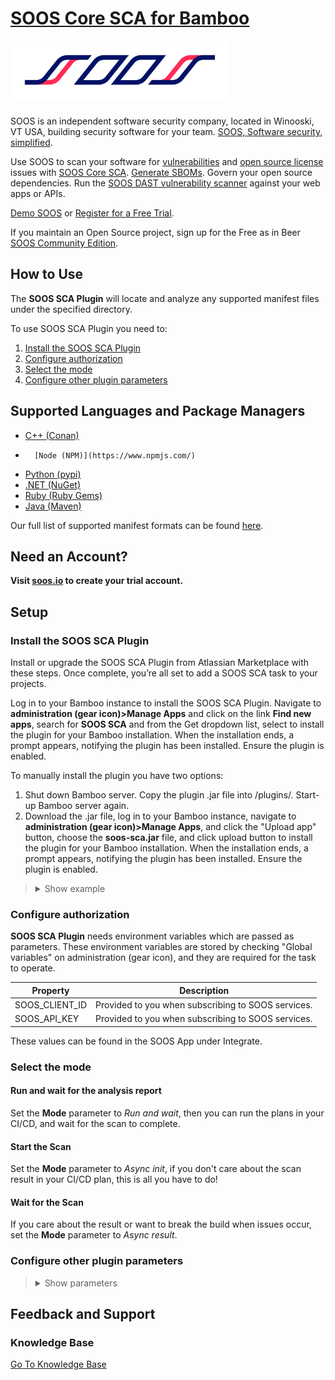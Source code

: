 # [SOOS Core SCA for Bamboo](https://soos.io/sca-product)

<img src="assets/SOOS_logo.png" style="margin-bottom: 10px;" width="350" alt="SOOS Icon">

SOOS is an independent software security company, located in Winooski, VT USA, building security software for your team. [SOOS, Software security, simplified](https://soos.io).

Use SOOS to scan your software for [vulnerabilities](https://app.soos.io/research/vulnerabilities) and [open source license](https://app.soos.io/research/licenses) issues with [SOOS Core SCA](https://soos.io/sca-product). [Generate SBOMs](https://kb.soos.io/help/soos-reports-for-export). Govern your open source dependencies. Run the [SOOS DAST vulnerability scanner](https://soos.io/dast-product) against your web apps or APIs.

[Demo SOOS](https://app.soos.io/demo) or [Register for a Free Trial](https://app.soos.io/register).

If you maintain an Open Source project, sign up for the Free as in Beer [SOOS Community Edition](https://soos.io/products/community-edition).

## How to Use

The **SOOS SCA Plugin** will locate and analyze any supported manifest files under the specified directory.

To use SOOS SCA Plugin you need to:

1. [Install the SOOS SCA Plugin](#install-the-soos-sca-plugin)
2. [Configure authorization](#configure-authorization)
3. [Select the mode](#select-the-mode)
4. [Configure other plugin parameters](#configure-other-plugin-parameters)

## Supported Languages and Package Managers

*	[C++ (Conan)](https://conan.io/center/)
*       [Node (NPM)](https://www.npmjs.com/)
*	[Python (pypi)](https://pypi.org/)
*	[.NET (NuGet)](https://www.nuget.org/)
*	[Ruby (Ruby Gems)](https://rubygems.org/)
*	[Java (Maven)](https://maven.apache.org/)

Our full list of supported manifest formats can be found [here](https://kb.soos.io/help/soos-languages-supported).

## Need an Account?
**Visit [soos.io](https://app.soos.io/register) to create your trial account.**

## Setup

### Install the SOOS SCA Plugin

Install or upgrade the SOOS SCA Plugin from Atlassian Marketplace with these steps. Once complete, you’re all set to add a SOOS SCA task to your projects.

Log in to your Bamboo instance to install the SOOS SCA Plugin. Navigate to **administration (gear icon)>Manage Apps** and click on the link **Find new apps**, search for **SOOS SCA** and from the Get dropdown list, select to install the plugin for your Bamboo installation. When the installation ends, a prompt appears, notifying the plugin has been installed. Ensure the plugin is enabled.

To manually install the plugin you have two options:

1.  Shut down Bamboo server. Copy the plugin .jar file into <bamboo-home-folder>/plugins/. Start-up Bamboo server again.
2.  Download the .jar file, log in to your Bamboo instance, navigate to **administration (gear icon)>Manage Apps**, and click the "Upload app" button, choose the **soos-sca.jar** file, and click upload button to install the plugin for your Bamboo installation. When the installation ends, a prompt appears, notifying the plugin has been installed. Ensure the plugin is enabled.

<blockquote style="margin-bottom: 10px;">
<details>
<summary> Show example </summary>

<img src="assets/upload-plugin.png" style="margin-top: 10px; margin-bottom: 10px;" alt="Upload Plugin Example">
<img src="assets/install-confirmation.png" style="margin-top: 10px; margin-bottom: 10px;" alt="Prompt-image-to-show">
<img src="assets/installed-plugin.png" style="margin-top: 10px; margin-bottom: 10px;" alt="Prompt-image-to-show">

</details>
</blockquote>

### Configure authorization

**SOOS SCA Plugin** needs environment variables which are passed as parameters. These environment variables are stored by checking "Global variables" on administration (gear icon), and they are required for the task to operate.

| Property | Description |
| --- | --- |
| SOOS_CLIENT_ID | Provided to you when subscribing to SOOS services. |
| SOOS_API_KEY | Provided to you when subscribing to SOOS services. |

These values can be found in the SOOS App under Integrate.

### Select the mode

#### Run and wait for the analysis report
Set the **Mode** parameter to *Run and wait*, then you can run the plans in your CI/CD, and wait for the scan to complete.

#### Start the Scan
Set the **Mode** parameter to *Async init*, if you don't care about the scan result in your CI/CD plan, this is all you have to do!

#### Wait for the Scan
If you care about the result or want to break the build when issues occur, set the **Mode** parameter to *Async result*.
### Configure other plugin parameters

<blockquote style="margin-bottom: 10px;">
<details>
<summary> Show parameters </summary>

| Select/Inputs | Default | Description |
| --- | --- | --- |
| Project Name | ""  | REQUIRED. A custom project name that will present itself as a collection of test results within your soos.io dashboard. |
| Branch Name | ""  | The name of the branch from the SCM System |
| Branch URI | ""  | The URI to the branch from the SCM System |
| Commit Hash | ""  | The commit hash value from the SCM System |
| Build URI | ""  | URI to CI build info |
| Mode | "Run and wait"  | Running mode, alternatives: "Async init" - "Async result" |
| Directories To Exclude | ""  | List (comma separated) of directories (relative to ./) to exclude from the search for manifest files. Example - Correct: bin/start/ ... Example - Incorrect: ./bin/start/ ... Example - Incorrect: /bin/start/'|
| Files To Exclude | ""  | List (comma separated) of files (relative to ./) to exclude from the search for manifest files. Example - Correct: bin/start/manifest.txt ... Example - Incorrect: ./bin/start/manifest.txt ... Example - Incorrect: /bin/start/manifest.txt' |
| On Failure | "Fail the build"  | Stop the building in case of failure, alternative: "Continue on failure" |
| Analysis Res. Max Wait | 300  | Maximum seconds to wait for Analysis Result before exiting with error. |
| Analysis Res. Polling Interval | 10  | Polling interval (in seconds) for analysis result completion (success/failure.). Min 10. |
| API Base URL | "https://api.soos.io/api/"  | The API BASE URI provided to you when subscribing to SOOS services. |


</details>
</blockquote>

## Feedback and Support
### Knowledge Base
[Go To Knowledge Base](https://kb.soos.io/help)

